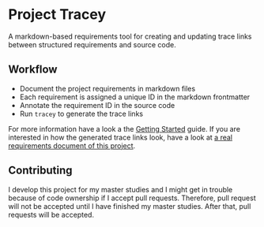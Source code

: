 # Project Tracey

A markdown-based requirements tool for creating and updating trace links between structured requirements and source code.

## Workflow

- Document the project requirements in markdown files
- Each requirement is assigned a unique ID in the markdown frontmatter
- Annotate the requirement ID in the source code
- Run `tracey` to generate the trace links

For more information have a look a the [Getting Started](./docs/getting-started.md) guide. If you are interested in how the generated trace links look, have a look at [a real requirements document of this project](./requirements/Requirement/TraceabilityTable/Update.md).

## Contributing

I develop this project for my master studies and I might get in trouble because of code ownership if I accept pull requests. Therefore, pull request will not be accepted until I have finished my master studies. After that, pull requests will be accepted.
